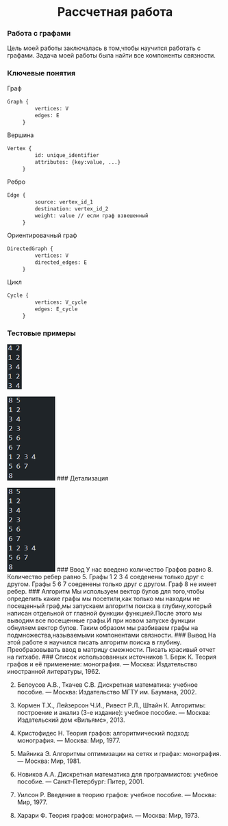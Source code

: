 <h1 align= "center"> Рассчетная работа</h1>

### Работа с графами
Цель моей работы заключалась в том,чтобы научится работать с графами.
Задача моей работы была найти все компоненты связности.

### Ключевые понятия

Граф

~~~
Graph {
         vertices: V
         edges: E
     }

~~~

Вершина

```
Vertex {
         id: unique_identifier
         attributes: {key:value, ...}
     }
```

Ребро

~~~
Edge {
         source: vertex_id_1
         destination: vertex_id_2
         weight: value // если граф взвешенный
     }
~~~

Ориентировачный граф

~~~
DirectedGraph {
         vertices: V
         directed_edges: E
     }
~~~

Цикл

~~~
Cycle {
         vertices: V_cycle
         edges: E_cycle
     }
~~~
### Тестовые примеры
<p><img src="pages/b.png">
<p><img src="pages/c.png">
### Детализация
<p><img src="pages/c.png">
### Ввод
У нас введено количество Графов равно 8.
Количество ребер равно 5.
Графы 1 2 3 4  соеденены только друг с другом.
Графы 5 6 7 соеденены только друг с другом.
Граф 8 не имеет ребер.
### Алгоритм
Мы используем вектор булов для того,чтобы определить какие графы мы посетили,как только мы находим не посещенный граф,мы запускаем алгоритм поиска в глубину,который написан отдельной от главной функции функцией.После этого мы выводим все посещенные графы.И при новом запуске функции обнуляем вектор булов.
Таким образом мы разбиваем графы на подмножества,называемыми компонентами связности.
### Вывод
На этой работе я научился писать алгоритм поиска в глубину.
Преобразовывать ввод в матрицу смежности.
Писать красивый отчет на гитхабе.
### Список использованных источников
1. Берж К. Теория графов и её применение: монография. — Москва: Издательство иностранной литературы, 1962.

2. Белоусов А.В., Ткачев С.В. Дискретная математика: учебное пособие. — Москва: Издательство МГТУ им. Баумана, 2002.

3. Кормен Т.Х., Лейзерсон Ч.И., Ривест Р.Л., Штайн К. Алгоритмы: построение и анализ (3-е издание): учебное пособие. — Москва: Издательский дом «Вильямс», 2013.

4. Кристофидес Н. Теория графов: алгоритмический подход: монография. — Москва: Мир, 1977.

5. Майника Э. Алгоритмы оптимизации на сетях и графах: монография. — Москва: Мир, 1981.

6. Новиков А.A. Дискретная математика для программистов: учебное пособие. — Санкт-Петербург: Питер, 2001.

7. Уилсон Р. Введение в теорию графов: учебное пособие. — Москва: Мир, 1977.

8. Харари Ф. Теория графов: монография. — Москва: Мир, 1973.


